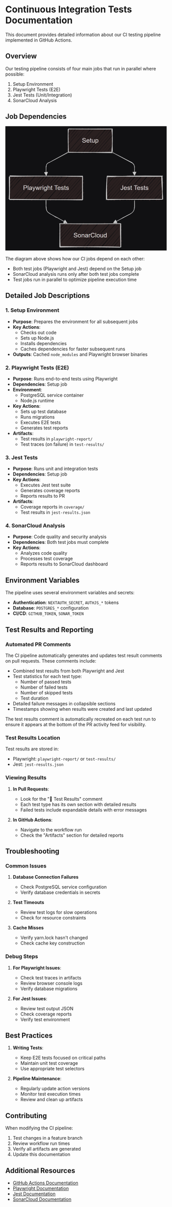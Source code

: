 # Continuous Integration Tests Documentation

This document provides detailed information about our CI testing pipeline implemented in GitHub Actions.

## Overview

Our testing pipeline consists of four main jobs that run in parallel where possible:
1. Setup Environment
2. Playwright Tests (E2E)
3. Jest Tests (Unit/Integration)
4. SonarCloud Analysis

## Job Dependencies

![CI Tests Job Dependencies](./docs/assets/ci-tests-job-deps.png)

The diagram above shows how our CI jobs depend on each other:
- Both test jobs (Playwright and Jest) depend on the Setup job
- SonarCloud analysis runs only after both test jobs complete
- Test jobs run in parallel to optimize pipeline execution time

## Detailed Job Descriptions

### 1. Setup Environment
- **Purpose**: Prepares the environment for all subsequent jobs
- **Key Actions**:
  - Checks out code
  - Sets up Node.js
  - Installs dependencies
  - Caches dependencies for faster subsequent runs
- **Outputs**: Cached `node_modules` and Playwright browser binaries

### 2. Playwright Tests (E2E)
- **Purpose**: Runs end-to-end tests using Playwright
- **Dependencies**: Setup job
- **Environment**:
  - PostgreSQL service container
  - Node.js runtime
- **Key Actions**:
  - Sets up test database
  - Runs migrations
  - Executes E2E tests
  - Generates test reports
- **Artifacts**:
  - Test results in `playwright-report/`
  - Test traces (on failure) in `test-results/`

### 3. Jest Tests
- **Purpose**: Runs unit and integration tests
- **Dependencies**: Setup job
- **Key Actions**:
  - Executes Jest test suite
  - Generates coverage reports
  - Reports results to PR
- **Artifacts**:
  - Coverage reports in `coverage/`
  - Test results in `jest-results.json`

### 4. SonarCloud Analysis
- **Purpose**: Code quality and security analysis
- **Dependencies**: Both test jobs must complete
- **Key Actions**:
  - Analyzes code quality
  - Processes test coverage
  - Reports results to SonarCloud dashboard

## Environment Variables

The pipeline uses several environment variables and secrets:
- **Authentication**: `NEXTAUTH_SECRET`, `AUTHJS_*` tokens
- **Database**: `POSTGRES_*` configuration
- **CI/CD**: `GITHUB_TOKEN`, `SONAR_TOKEN`

## Test Results and Reporting

### Automated PR Comments
The CI pipeline automatically generates and updates test result comments on pull requests. These comments include:

- Combined test results from both Playwright and Jest
- Test statistics for each test type:
  - Number of passed tests
  - Number of failed tests
  - Number of skipped tests
  - Test duration
- Detailed failure messages in collapsible sections
- Timestamps showing when results were created and last updated

The test results comment is automatically recreated on each test run to ensure it appears at the bottom of the PR activity feed for visibility.

### Test Results Location
Test results are stored in:
- Playwright: `playwright-report/` or `test-results/`
- Jest: `jest-results.json`

### Viewing Results
1. **In Pull Requests**:
   - Look for the "🚀 Test Results" comment
   - Each test type has its own section with detailed results
   - Failed tests include expandable details with error messages

2. **In GitHub Actions**:
   - Navigate to the workflow run
   - Check the "Artifacts" section for detailed reports

## Troubleshooting

### Common Issues

1. **Database Connection Failures**
   - Check PostgreSQL service configuration
   - Verify database credentials in secrets

2. **Test Timeouts**
   - Review test logs for slow operations
   - Check for resource constraints

3. **Cache Misses**
   - Verify yarn.lock hasn't changed
   - Check cache key construction

### Debug Steps

1. **For Playwright Issues**:
   - Check test traces in artifacts
   - Review browser console logs
   - Verify database migrations

2. **For Jest Issues**:
   - Review test output JSON
   - Check coverage reports
   - Verify test environment

## Best Practices

1. **Writing Tests**:
   - Keep E2E tests focused on critical paths
   - Maintain unit test coverage
   - Use appropriate test selectors

2. **Pipeline Maintenance**:
   - Regularly update action versions
   - Monitor test execution times
   - Review and clean up artifacts

## Contributing

When modifying the CI pipeline:
1. Test changes in a feature branch
2. Review workflow run times
3. Verify all artifacts are generated
4. Update this documentation

## Additional Resources

- [GitHub Actions Documentation](https://docs.github.com/en/actions)
- [Playwright Documentation](https://playwright.dev)
- [Jest Documentation](https://jestjs.io)
- [SonarCloud Documentation](https://sonarcloud.io/documentation)